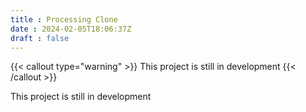 ```yaml
---
title : Processing Clone
date : 2024-02-05T18:06:37Z
draft : false
---
```

{{< callout type="warning" >}}
  This project is still in development
{{< /callout >}}

This project is still in development